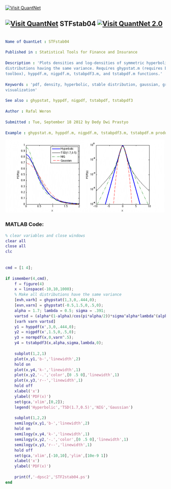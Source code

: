 
[<img src="https://github.com/QuantLet/Styleguide-and-FAQ/blob/master/pictures/banner.png" width="880" alt="Visit QuantNet">](http://quantlet.de/index.php?p=info)

## [<img src="https://github.com/QuantLet/Styleguide-and-Validation-procedure/blob/master/pictures/qloqo.png" alt="Visit QuantNet">](http://quantlet.de/) **STFstab04** [<img src="https://github.com/QuantLet/Styleguide-and-Validation-procedure/blob/master/pictures/QN2.png" width="60" alt="Visit QuantNet 2.0">](http://quantlet.de/d3/ia)

```yaml

Name of QuantLet : STFstab04

Published in : Statistical Tools for Finance and Insurance

Description : 'Plots densities and log-densities of symmetric hyperbolic, TSD, NIG and Gaussian
distributions having the same variance. Requires ghypstat.m (requires besselk.m from Symbolic Math
toolbox), hyppdf.m, nigpdf.m, tstabpdf3.m, and tstabpdf.m functions.'

Keywords : 'pdf, density, hyperbolic, stable distribution, gaussian, graphical representation,
visualization'

See also : ghypstat, hyppdf, nigpdf, tstabpdf, tstabpdf3

Author : Rafal Weron

Submitted : Tue, September 18 2012 by Dedy Dwi Prastyo

Example : ghypstat.m, hyppdf.m, nigpdf.m, tstabpdf3.m, tstabpdf.m produce these plots.

```

![Picture1](plot.png)


### MATLAB Code:
```matlab
% clear variables and close windows
clear all
close all
clc


cmd = [1 4];

if ismember(4,cmd),
    f = figure(4)
    x = linspace(-10,10,1000);
    % Make all distributions have the same variance
    [evh,varh] = ghypstat(1,3,0,.444,0);
    [evn,varn] = ghypstat(-0.5,1.5,0,.5,0);
    alpha = 1.7; lambda = 0.5; sigma = .391;
    vartsd = (alpha*(1-alpha)/cos(pi*alpha/2))*sigma^alpha*lambda^(alpha-2);
    [varh varn vartsd]  
    y1 = hyppdf(x',3,0,.444,0);
    y2 = nigpdf(x',1.5,0,.5,0);
    y3 = normpdf(x,0,varn^.5);
    y4 = tstabpdf3(x,alpha,sigma,lambda,0);
        
    subplot(1,2,1)
    plot(x,y1,'b-','linewidth',2)
    hold on
    plot(x,y4,'k-','linewidth',1)
    plot(x,y2,'-.','color',[0 .5 0],'linewidth',1)
    plot(x,y3,'r--','linewidth',1)
    hold off
    xlabel('x')
    ylabel('PDF(x)')
    set(gca,'xlim',[0,2]);
    legend('Hyperbolic','TSD(1.7,0.5)','NIG','Gaussian')

    subplot(1,2,2)
    semilogy(x,y1,'b-','linewidth',2)
    hold on
    semilogy(x,y4,'k-','linewidth',1)
    semilogy(x,y2,'-.','color',[0 .5 0],'linewidth',1)
    semilogy(x,y3,'r--','linewidth',1)
    hold off
    set(gca,'xlim',[-10,10],'ylim',[10e-9 1])
    xlabel('x')
    ylabel('PDF(x)')

    print(f,'-dpsc2','STF2stab04.ps')
end
```
